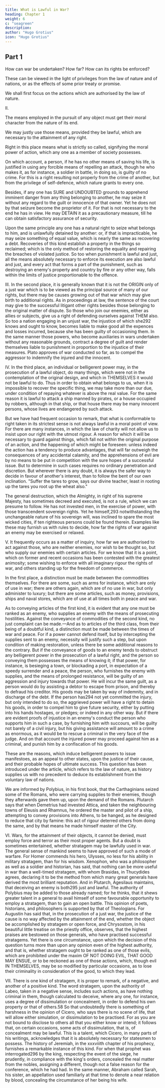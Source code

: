 ```yaml
---
title: What is Lawful in War?
heading: Chapter 1
weight: 6
c: "seagreen"
description: 
author: "Hugo Grotius"
icon: "Hugo Grotius"
---
```



<!-- General Rules derived from the law of nature—Stratagems and lies—Arrangement of the following parts—First rule, all things necessary to the end lawful—Right resulting not only from the origin of a war, but from causes growing out of the same—Certain consequences justifiable, though not originally lawful—What measures are lawful against those who furnish an enemy with supplies—Stratagems—Negative—Positive—Sometimes allowable to use words in a sense different from the general acceptation—A lie according to the true notion of it injurious to the rights of others—Falsehood allowable in order to deceive children or madmen—Any one addressing another without intentions to deceive, not answerable for the misconceptions of a third person—A person not answerable for the wilful mistakes of those to whom he speaks—The fictitious threats of a person in authority—Fiction allowable in order to save the lives of the innocent, or to promote other equally important purposes—Deception lawful against an enemy, but not including promises, or oaths—To forbear using this privilege an act of generosity and Christian simplicity—Not allowable to urge others to what is unlawful for them, but not for us to do—Allowable to use the services of deserters. -->


## Part 1

How can war be undertaken? How far? How can its rights be enforced?

These can be viewed in the light of privileges from the law of nature and of nations, or as the effects of some prior treaty or promise. 

We shall first focus on the actions which are authorised by the law of nature.

II. 

The means employed in the pursuit of any object must get their moral character from the nature of its end.

We may justly use those means, provided they be lawful, which are necessary to the attainment of any right.

Right in this place means what is strictly so called, signifying the moral power of action, which any one as a member of society possesses. 

On which account, a person, if he has no other means of saving his life, is justified in using any forcible means of repelling an attack, though he who makes it, as for instance, a soldier in battle, in doing so, is guilty of no crime. For this is a right resulting not properly from the crime of another, but from the privilege of self-defence, which nature grants to every one. 

Besides, if any one has SURE and UNDOUBTED grounds to apprehend imminent danger from any thing belonging to another, he may seize it without any regard to the guilt or innocence of that owner. Yet he does not by that seizure become the proprietor of it. For that is not necessary to the end he has in view. He may DETAIN it as a precautionary measure, till he can obtain satisfactory assurance of security.

Upon the same principle any one has a natural right to seize what belongs to him, and is unlawfully detained by another: or, if that is impracticable, he may seize something of equal value, which is nearly the same as recovering a debt. Recoveries of this kind establish a property in the things so reclaimed; which is the only method of restoring the equality and repairing the breaches of violated justice. So too when punishment is lawful and just, all the means absolutely necessary to enforce its execution are also lawful and just, and every act that forms a part of the punishment, such as destroying an enemy's property and country by fire or any other way, falls within the limits of justice proportionable to the offence.

III. In the second place, it is generally known that it is not the ORIGIN only of a just war which is to be viewed as the principal source of many of our rights, but there may be causes growing out of that war which may give birth to additional rights. As in proceedings at law, the sentence of the court may give to the successful litigant other rights besides those belonging to the original matter of dispute. So those who join our enemies, either as allies or subjects, give us a right of defending ourselves against THEM also. So too a nation engaging in an unjust war, the injustice of which she292 knows and ought to know, becomes liable to make good all the expences and losses incurred, because she has been guilty of occasioning them. In the same manner those powers, who become auxiliaries in wars undertaken without any reasonable grounds, contract a degree of guilt and render themselves liable to punishment in proportion to the injustice of their measures. Plato approves of war conducted so far, as to compel the aggressor to indemnify the injured and the innocent.

IV. In the third place, an individual or belligerent power may, in the prosecution of a lawful object, do many things, which were not in the contemplation of the original design, and which in THEMSELVES it would not be lawful to do. Thus in order to obtain what belongs to us, when it is impossible to recover the specific thing, we may take more than our due, under condition of repaying whatever is above the real value. For the same reason it is lawful to attack a ship manned by pirates, or a house occupied by robbers, although in that ship, or that house there may be many innocent persons, whose lives are endangered by such attack.

But we have had frequent occasion to remark, that what is conformable to right taken in its strictest sense is not always lawful in a moral point of view. For there are many instances, in which the law of charity will not allow us to insist upon our right with the utmost rigour. A reason for which it will be necessary to guard against things, which fall not within the original purpose of an action, and the happening of which might be foreseen: unless indeed the action has a tendency to produce advantages, that will far outweigh the consequences of any accidental calamity, and the apprehensions of evil are by no means to be put in competition with the sure hopes of a successful issue. But to determine in such cases requires no ordinary penetration and discretion. But wherever there is any doubt, it is always the safer way to decide in favour of another's interest, than to follow the bent of our own inclination. "Suffer the tares to grow, says our divine teacher, least in rooting up the tares you root up the wheat also."

The general destruction, which the Almighty, in right of his supreme Majesty, has sometimes decreed and executed, is not a rule, which we can presume to follow. He has not invested men, in the exercise of power, with those transcendent sovereign rights. Yet he himself,293 notwithstanding the unchangeable nature of his sovereign will, was inclined to spare the most wicked cities, if ten righteous persons could be found therein. Examples like these may furnish us with rules to decide, how far the rights of war against an enemy may be exercised or relaxed.

V. It frequently occurs as a matter of inquiry, how far we are authorised to act against those, who are neither enemies, nor wish to be thought so, but who supply our enemies with certain articles. For we know that it is a point, which on former and recent occasions has been contested with the greatest animosity; some wishing to enforce with all imaginary rigour the rights of war, and others standing up for the freedom of commerce.

In the first place, a distinction must be made between the commodities themselves. For there are some, such as arms for instance, which are only of use in war; there are others again, which are of no use in war, but only administer to luxury; but there are some articles, such as money, provisions, ships and naval stores, which are of use at all times both in peace and war.

As to conveying articles of the first kind, it is evident that any one must be ranked as an enemy, who supplies an enemy with the means of prosecuting hostilities. Against the conveyance of commodities of the second kind, no just complaint can be made.—And as to articles of the third class, from their being of a doubtful kind, a distinction must be made between the times of war and peace. For if a power cannot defend itself, but by intercepting the supplies sent to an enemy, necessity will justify such a step, but upon condition of making restoration, unless there be some additional reasons to the contrary. But if the conveyance of goods to an enemy tends to obstruct any belligerent power in the prosecution of a lawful right, and the person so conveying them possesses the means of knowing it; if that power, for instance, is besieging a town, or blockading a port, in expectation of a speedy surrender and a peace, the person, who furnishes the enemy with supplies, and the means of prolonged resistance, will be guilty of an aggression and injury towards that power. He will incur the same guilt, as a person would do by assisting a debtor to escape from prison, and thereby to defraud his creditor. His goods may be taken by way of indemnity, and in discharge of the debt. If the person has294 not yet committed the injury, but only intended to do so, the aggrieved power will have a right to detain his goods, in order to compel him to give future security, either by putting into his hands hostages, or pledges; or indeed in any other way. But if there are evident proofs of injustice in an enemy's conduct the person who supports him in such a case, by furnishing him with succours, will be guilty not barely of a civil injury, but his giving assistance will amount to a crime as enormous, as it would be to rescue a criminal in the very face of the judge. And on that account the injured power may proceed against him as a criminal, and punish him by a confiscation of his goods.

These are the reasons, which induce belligerent powers to issue manifestoes, as an appeal to other states, upon the justice of their cause, and their probable hopes of ultimate success. This question has been introduced under the article, which refers to the law of nature, as history supplies us with no precedent to deduce its establishment from the voluntary law of nations.

We are informed by Polybius, in his first book, that the Carthaginians seized some of the Romans, who were carrying supplies to their enemies, though they afterwards gave them up, upon the demand of the Romans. Plutarch says that when Demetrius had invested Attica, and taken the neighbouring towns of Eleusis and Rhamnus, he ordered the master and pilot of a ship, attempting to convey provisions into Athens, to be hanged, as he designed to reduce that city by famine: this act of rigour deterred others from doing the same, and by that means he made himself master of the City.

VI. Wars, for the attainment of their objects, it cannot be denied, must employ force and terror as their most proper agents. But a doubt is sometimes entertained, whether stratagem may be lawfully used in war. The general sense of mankind seems to have approved of such a mode of warfare. For Homer commends his hero, Ulysses, no less for his ability in military stratagem, than for his wisdom. Xenophon, who was a philosopher as well as a soldier and historian, has said, that nothing can be more useful in war than a well-timed stratagem, with whom Brasidas, in Thucydides agrees, declaring it to be the method from which many great generals have derived the most brilliant reputation. And in Plutarch, Agesilaus maintains, that deceiving an enemy is both295 just and lawful. The authority of Polybius may be added to those already named; for he thinks, that it shews greater talent in a general to avail himself of some favourable opportunity to employ a stratagem, than to gain an open battle. This opinion of poets, historians, and philosophers is supported by that of Theologians. For Augustin has said that, in the prosecution of a just war, the justice of the cause is no way affected by the attainment of the end, whether the object be accomplished by stratagem or open force, and Chrysostom, in his beautiful little treatise on the priestly office, observes, that the highest praises are bestowed on those generals, who have practised successful stratagems. Yet there is one circumstance, upon which the decision of this question turns more than upon any opinion even of the highest authority, and that is, whether stratagem ought to be ranked as one of those evils, which are prohibited under the maxim OF NOT DOING EVIL, THAT GOOD MAY ENSUE, or to be reckoned as one of those actions, which, though evil IN THEMSELVES, may be so modified by particular occasions, as to lose their criminality in consideration of the good, to which they lead.

VII. There is one kind of stratagem, it is proper to remark, of a negative, and another of a positive kind. The word stratagem, upon the authority of Labeo, taken in a negative sense, includes such actions, as have nothing criminal in them, though calculated to deceive, where any one, for instance, uses a degree of dissimulation or concealment, in order to defend his own property or that of others.58 So that undoubtedly there is something of harshness in the opinion of Cicero, who says there is no scene of life, that will allow either simulation, or dissimulation to be practised. For as you are not bound to disclose to others all that you either know or intend; it follows that, on certain occasions, some acts of dissimulation, that is, of concealment may be lawful. This is a talent, which Cicero, in many parts of his writings, acknowledges that it is absolutely necessary for statesmen to possess. The history of Jeremiah, in the xxxviiith chapter of his prophecy, furnishes a remarkable instance of this kind. For when that prophet was interrogated296 by the king, respecting the event of the siege, he prudently, in compliance with the king's orders, concealed the real matter from the nobles, assigning a different, though not a false reason for the conference, which he had had. In the same manner, Abraham called Sarah, his sister, an appellation used familiarly at that time to denote a near relation by blood, concealing the circumstance of her being his wife.
